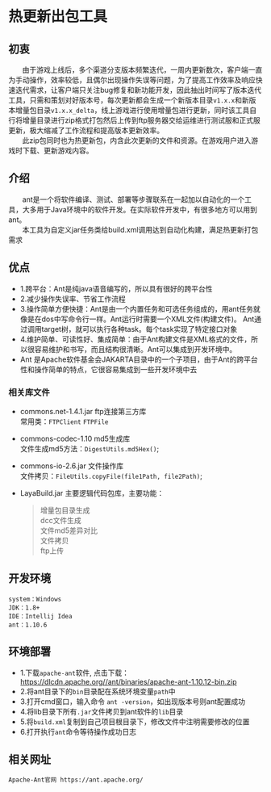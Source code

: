 # 热更新出包工具
## 初衷    
&nbsp;&nbsp;&nbsp;&nbsp;&nbsp;&nbsp;&nbsp;由于游戏上线后，多个渠道分支版本频繁迭代，一周内更新数次，客户端一直为手动操作，效率较低，且偶尔出现操作失误等问题，为了提高工作效率及响应快速迭代需求，让客户端只关注bug修复和新功能开发，因此抽出时间写了版本迭代工具，只需和策划对好版本号，每次更新都会生成一个新版本目录`v1.x.x`和新版本增量包目录`v1.x.x_delta`，线上游戏进行使用增量包进行更新，同时该工具自行将增量目录进行zip格式打包然后上传到ftp服务器交给运维进行测试服和正式服更新，极大缩减了工作流程和提高版本更新效率。  
&nbsp;&nbsp;&nbsp;&nbsp;&nbsp;&nbsp;&nbsp;此zip包同时也为热更新包，内含此次更新的文件和资源。在游戏用户进入游戏时下载、更新游戏内容。
    
## 介绍    
&nbsp;&nbsp;&nbsp;&nbsp;&nbsp;&nbsp;&nbsp;ant是一个将软件编译、测试、部署等步骤联系在一起加以自动化的一个工具，大多用于Java环境中的软件开发。在实际软件开发中，有很多地方可以用到ant。    
&nbsp;&nbsp;&nbsp;&nbsp;&nbsp;&nbsp;&nbsp;本工具为自定义jar任务类给build.xml调用达到自动化构建，满足热更新打包需求
    
## 优点  
- 1.跨平台：Ant是纯java语音编写的，所以具有很好的跨平台性  
- 2.减少操作失误率、节省工作流程
- 3.操作简单方便快捷：Ant是由一个内置任务和可选任务组成的，用ant任务就像是在dos中写命令行一样。Ant运行时需要一个XML文件(构建文件)。 Ant通过调用target树，就可以执行各种task。每个task实现了特定接口对象
- 4.维护简单、可读性好、集成简单：由于Ant构建文件是XML格式的文件，所以很容易维护和书写，而且结构很清晰。Ant可以集成到开发环境中。
- Ant 是Apache软件基金会JAKARTA目录中的一个子项目，由于Ant的跨平台性和操作简单的特点，它很容易集成到一些开发环境中去
    
### 相关库文件
- commons.net-1.4.1.jar ftp连接第三方库  
    常用类：`FTPClient` `FTPFile`
- commons-codec-1.10 md5生成库  
    文件生成md5方法：`DigestUtils.md5Hex()`;
- commons-io-2.6.jar 文件操作库  
     文件拷贝：`FileUtils.copyFile(file1Path, file2Path)`;

- LayaBuild.jar 主要逻辑代码包库，主要功能：  
    > 增量包目录生成  
    > dcc文件生成  
    > 文件md5差异对比  
    > 文件拷贝  
    > ftp上传  

## 开发环境
    system：Windows
    JDK：1.8+
    IDE：Intellij Idea
    ant：1.10.6

## 环境部署  
- 1.下载`apache-ant`软件, 点击下载：https://dlcdn.apache.org//ant/binaries/apache-ant-1.10.12-bin.zip  
- 2.将ant目录下的`bin`目录配在系统环境变量`path`中  
- 3.打开cmd窗口，输入命令 `ant -version`，如出现版本号则ant配置成功  
- 4.将lib目录下所有`.jar`文件拷贝到ant软件的`lib`目录  
- 5.将`build.xml`复制到自己项目根目录下，修改文件中注明需要修改的位置  
- 6.打开执行`ant`命令等待操作成功日志
    
## 相关网址
    Apache-Ant官网 https://ant.apache.org/
